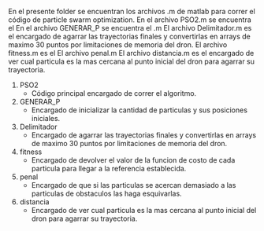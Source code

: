 En el presente folder se encuentran los archivos .m de matlab para correr el código de particle swarm optimization. 
En el archivo PSO2.m se encuentra el 
En el archivo GENERAR_P se encuentra el .m 
El archivo Delimitador.m es el encargado de agarrar las trayectorias finales y convertirlas en arrays de maximo 30 puntos por limitaciones de memoria del dron.
El archivo fitness.m es el 
El archivo penal.m 
El archivo distancia.m es el encargado de ver cual particula es la mas cercana al punto inicial del dron para agarrar su trayectoria.

1. PSO2
    - Código principal encargado de correr el algoritmo.
2. GENERAR_P
    - Encargado de inicializar la cantidad de particulas y sus posiciones iniciales.
3. Delimitador
    - Encargado de agarrar las trayectorias finales y convertirlas en arrays de maximo 30 puntos por limitaciones de memoria del dron.
4. fitness
    - Encargado de devolver el valor de la funcion de costo de cada particula para llegar a la referencia establecida.
5. penal
    - Encargado de que si las particulas se acercan demasiado a las particulas de obstaculos las haga esquivarlas.
6. distancia
    - Encargado de ver cual particula es la mas cercana al punto inicial del dron para agarrar su trayectoria.
